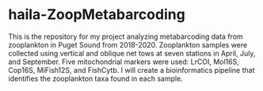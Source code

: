 # haila-ZoopMetabarcoding

This is the repository for my project analyzing metabarcoding data from zooplankton in Puget Sound from 2018-2020. Zooplankton samples were collected using vertical and oblique net tows at seven stations in April, July, and September. Five mitochondrial markers were used: LrCOI, Mol16S, Cop16S, MiFish12S, and FishCytb. I will create a bioinformatics pipeline that identifies the zooplankton taxa found in each sample.